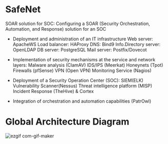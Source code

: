 # SafeNet
SOAR solution for SOC: Configuring a SOAR (Security Orchestration, Automation, and Response) solution for an SOC



- Deployment and administration of an IT infrastructure
Web server: ApacheWS
Load balancer: HAProxy
DNS: Bind9
Info.Directory server: OpenLDAP
DB server: PostgreSQL
Mail server: Postfix/Dovecot

- Implementation of security mechanisms at the service and network layers:
Malware analysis (ClamAV)
IDS/IPS (Meerkat)
Honeynets (Tpot)
Firewalls (pfSense)
VPN (Open VPN)
Monitoring Service (Nagios)

- Deployment of a Security Operation Center (SOC):
SIEM(ELK)
Vulnerability Scanner(Nessus)
Threat intelligence platform (MISP)
Incident Response (TheHive) & Cortex


- Integration of orchestration and automation capabilities (PatrOwl)

# Global Architecture Diagram
![ezgif com-gif-maker](https://user-images.githubusercontent.com/47664538/168893336-2e13d6ce-24fe-47d1-9218-014bfaae8cdf.gif)
